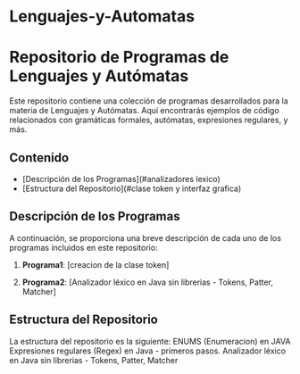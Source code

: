 # Lenguajes-y-Automatas
# Repositorio de Programas de Lenguajes y Autómatas

Este repositorio contiene una colección de programas desarrollados para la materia de Lenguajes y Autómatas. Aquí encontrarás ejemplos de código relacionados con gramáticas formales, autómatas, expresiones regulares, y más.

## Contenido

- [Descripción de los Programas](#analizadores lexico)
- [Estructura del Repositorio](#clase token y interfaz grafica)


## Descripción de los Programas

A continuación, se proporciona una breve descripción de cada uno de los programas incluidos en este repositorio:

1. **Programa1**: [creacion de la clase token]

2. **Programa2**: [Analizador léxico en Java sin librerias - Tokens, Patter, Matcher]



## Estructura del Repositorio

La estructura del repositorio es la siguiente:
ENUMS (Enumeracion) en JAVA
Expresiones regulares (Regex) en Java - primeros pasos.
Analizador léxico en Java sin librerias - Tokens, Patter, Matcher


